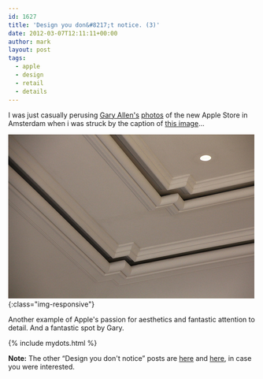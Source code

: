 ```yaml
---
id: 1627
title: 'Design you don&#8217;t notice. (3)'
date: 2012-03-07T12:11:11+00:00
author: mark
layout: post
tags:
  - apple
  - design
  - retail
  - details
---
```

I was just casually perusing [Gary Allen's](http://www.ifoapplestore.com/) [photos](http://www.flickr.com/photos/ifostore/sets/72157629143777004/with/6951762181/) of the new Apple Store in Amsterdam when i was struck by the caption of [this image](http://www.flickr.com/photos/ifostore/6951762181)&#8230;

![Apple Store Amsterdam ceiling vents](/images/fromwp/2012/03/ifostore_amsterdam_vents.jpg){:class="img-responsive"}

Another example of Apple's passion for aesthetics and fantastic attention to detail. And a fantastic spot by Gary.

{% include mydots.html %}

**Note:** The other &#8220;Design you don't notice&#8221; posts are [here](http://www.sallonoroff.co.uk/blog/2011/10/design-you-dont-notice/) and [here](http://www.sallonoroff.co.uk/blog/2011/11/design-you-dont-notice-2/), in case you were interested.
